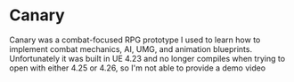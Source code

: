 # Canary
 
Canary was a combat-focused RPG prototype I used to learn how to implement combat mechanics, AI, UMG, and animation blueprints. Unfortunately it was built in UE 4.23 and no longer compiles when trying to open with either 4.25 or 4.26, so I'm not able to provide a demo video
 
